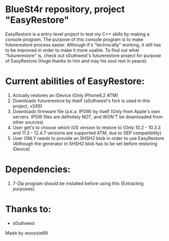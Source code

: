 # BlueSt4r repository, project "EasyRestore"

EasyRestore is a entry-level project to test my C++ skills by making a console program.
The purpose of this console program is to make futurerestore process easier. 
Although it's "technically" working, it still has to be improved in order to make it more usable.
To find out what "futurerestore" is, check out s0uthwest's futurerestore project for purpose of EasyRestore (Huge thanks to him and may his soul rest in peace).

# Current abilities of EasyRestore:
  1. Actually restores an iDevice (Only iPhone6,2 ATM)
  2. Downloads futurerestore by itself (s0uthwest's fork is used in this project, v245)
  3. Downloads firmware file (a.k.a. IPSW) by itself (Only from Apple's own servers. IPSW files are definitely NOT, and WON'T be downloaded from other sources)
  4. User get's to choose which iOS version to restore to (Only 10.2 - 10.3.3 and 11.3 - 12.4.7 versions are supported ATM, due to SEP compatibility)
  5. User ONLY needs to provide an SHSH2 blob in order to use EasyRestore (Although the generator in SHSH2 blob has to be set before restoring iDevice)

# Dependencies:
  1. 7-Zip program should be installed before using this (Extracting purposes).
 
# Thanks to:
  - s0uthwest
  
Made by wooozie69  
